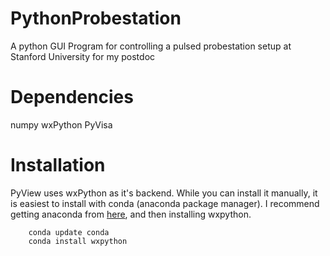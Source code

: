 # PythonProbestation
A python GUI Program for controlling a pulsed probestation setup at Stanford University for my postdoc

Dependencies
============
numpy
wxPython
PyVisa


Installation
============

PyView uses wxPython as it's backend. While you can install it manually, it is easiest to install
with conda (anaconda package manager). I recommend getting anaconda from [here](https://store.continuum.io/cshop/anaconda/), and then installing wxpython.

```
	conda update conda
	conda install wxpython
```

